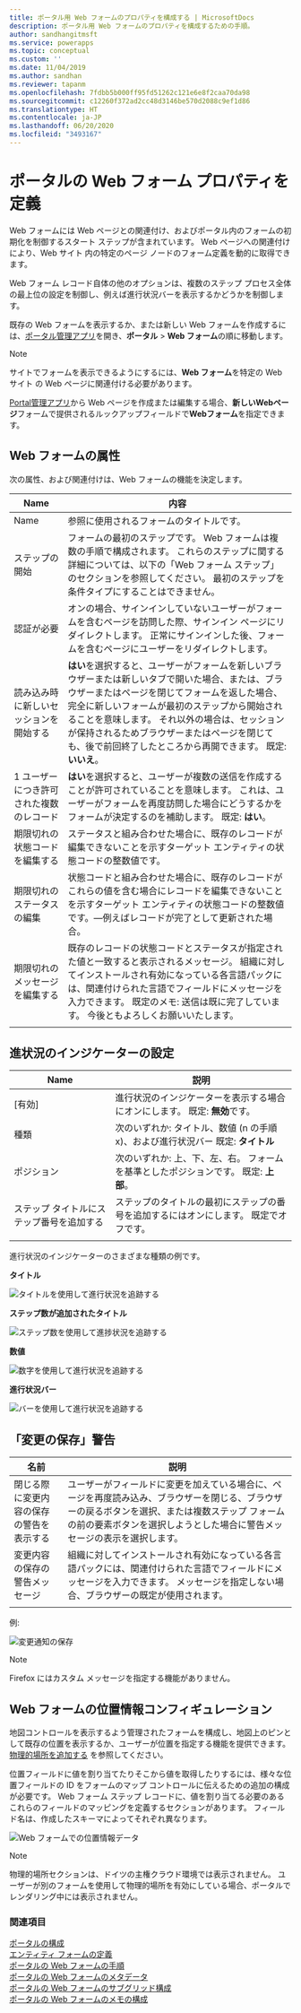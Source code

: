 ```yaml
---
title: ポータル用 Web フォームのプロパティを構成する | MicrosoftDocs
description: ポータル用 Web フォームのプロパティを構成するための手順。
author: sandhangitmsft
ms.service: powerapps
ms.topic: conceptual
ms.custom: ''
ms.date: 11/04/2019
ms.author: sandhan
ms.reviewer: tapanm
ms.openlocfilehash: 7fdbb5b000ff95fd51262c121e6e8f2caa70da98
ms.sourcegitcommit: c12260f372ad2cc48d3146be570d2088c9ef1d86
ms.translationtype: HT
ms.contentlocale: ja-JP
ms.lasthandoff: 06/20/2020
ms.locfileid: "3493167"
---
```

# <a name="define-web-form-properties-for-portals"></a>ポータルの Web フォーム プロパティを定義

Web フォームには Web ページとの関連付け、およびポータル内のフォームの初期化を制御するスタート ステップが含まれています。 Web ページへの関連付けにより、Web サイト 内の特定のページ ノードのフォーム定義を動的に取得できます。  

Web フォーム レコード自体の他のオプションは、複数のステップ プロセス全体の最上位の設定を制御し、例えば進行状況バーを表示するかどうかを制御します。

既存の Web フォームを表示するか、または新しい Web フォームを作成するには、[ポータル管理アプリ](configure-portal.md)を開き、**ポータル** > **Web フォーム**の順に移動します。

> [!Note]
> サイトでフォームを表示できるようにするには、**Web フォーム**を特定の Web サイト の Web ページに関連付ける必要があります。  

[Portal管理アプリ](configure-portal.md)から Web ページを作成または編集する場合、**新しいWebページ**フォームで提供されるルックアップフィールドで**Webフォーム**を指定できます。 

## <a name="web-form-attributes"></a>Web フォームの属性

次の属性、および関連付けは、Web フォームの機能を決定します。


|                Name                 |                                                                                                                                                                                        内容                                                                                                                                                                                         |
|-------------------------------------|--------------------------------------------------------------------------------------------------------------------------------------------------------------------------------------------------------------------------------------------------------------------------------------------------------------------------------------------------------------------------------------------|
|                Name                 |                                                                                                                                                                          参照に使用されるフォームのタイトルです。                                                                                                                                                                           |
|             ステップの開始              |                                                                                フォームの最初のステップです。 Web フォームは複数の手順で構成されます。 これらのステップに関する詳細については、以下の「Web フォーム ステップ」のセクションを参照してください。 最初のステップを条件タイプにすることはできません。                                                                                |
|       認証が必要       |                                                                              オンの場合、サインインしていないユーザーがフォームを含むページを訪問した際、サインイン ページにリダイレクトします。 正常にサインインした後、フォームを含むページにユーザーをリダイレクトします。                                                                               |
|      読み込み時に新しいセッションを開始する      |              **はい**を選択すると、ユーザーがフォームを新しいブラウザーまたは新しいタブで開いた場合、または、ブラウザーまたはページを閉じてフォームを返した場合、完全に新しいフォームが最初のステップから開始されることを意味します。 それ以外の場合は、セッションが保持されるためブラウザーまたはページを閉じても、後で前回終了したところから再開できます。 既定: **いいえ**。               |
| 1 ユーザーにつき許可された複数のレコード |                                                                                                  **はい**を選択すると、ユーザーが複数の送信を作成することが許可されていることを意味します。 これは、ユーザーがフォームを再度訪問した場合にどうするかをフォームが決定するのを補助します。 既定: **はい**。                                                                                                   |
|       期限切れの状態コードを編集する       |                                                                                                                    ステータスと組み合わせた場合に、既存のレコードが編集できないことを示すターゲット エンティティの状態コードの整数値です。                                                                                                                     |
|     期限切れのステータスの編集      |                                                                       状態コードと組み合わせた場合に、既存のレコードがこれらの値を含む場合にレコードを編集できないことを示すターゲット エンティティの状態コードの整数値です。&mdash;例えばレコードが完了として更新された場合。                                                                       |
|        期限切れのメッセージを編集する         | 既存のレコードの状態コードとステータスが指定された値と一致すると表示されるメッセージ。 組織に対してインストールされ有効になっている各言語パックには、関連付けられた言語でフィールドにメッセージを入力できます。 既定のメモ: 送信は既に完了しています。 今後ともよろしくお願いいたします。 |
|                                     |                                                                                                                                                                                                                                                                                                                                                                                            |

## <a name="progress-indicator-settings"></a>進状況のインジケーターの設定

| Name                              | 説明                                                                                          |
|-----------------------------------|------------------------------------------------------------------------------------------------------|
| [有効]                           | 進行状況のインジケーターを表示する場合にオンにします。 既定: **無効**です。                                      |
| 種類​​                              | 次のいずれか: タイトル、数値 (n の手順 x)、および進行状況バー 既定: **タイトル**                                                                                    |
| ポジション                          | 次のいずれか: 上、下、左、右。 フォームを基準としたポジションです。 既定: **上部**。                                                   |
| ステップ タイトルにステップ番号を追加する | ステップのタイトルの最初にステップの番号を追加するにはオンにします。 既定でオフです。 |
||

進行状況のインジケーターのさまざまな種類の例です。

**タイトル**

![タイトルを使用して進行状況を追跡する](../media/track-progress-title.png "タイトルを使用して進行状況を追跡す")  

**ステップ数が追加されたタイトル**

![ステップ数を使用して進捗状況を追跡する](../media/track-progress-step-number.png "ステップ数を使用して進捗状況を追跡する")  

**数値**

![数字を使用して進行状況を追跡する](../media/track-progress-numeral.png "数字を使用して進行状況を追跡する")  

**進行状況バー**

![バーを使用して進行状況を追跡する](../media/track-progress-bar.png "バーを使用して進行状況を追跡する")  

## <a name="save-changes-warning"></a>「変更の保存」警告 

|                 名前                  |                                                                                                                                説明                                                                                                                                |
|---------------------------------------|---------------------------------------------------------------------------------------------------------------------------------------------------------------------------------------------------------------------------------------------------------------------------|
| 閉じる際に変更内容の保存の警告を表示する |                         ユーザーがフィールドに変更を加えている場合に、ページを再度読み込み、ブラウザーを閉じる、ブラウザーの戻るボタンを選択、または複数ステップ フォームの前の要素ボタンを選択しようとした場合に警告メッセージの表示を選択します。                         |
|     変更内容の保存の警告メッセージ      | 組織に対してインストールされ有効になっている各言語パックには、関連付けられた言語でフィールドにメッセージを入力できます。 メッセージを指定しない場合、ブラウザーの既定が使用されます。 |
|                                       |                                                                                                                                                                                                                                                                           |

例: 

![変更通知の保存](../media/save-changes-warning.png "変更通知の保存")  

>[!Note]
> Firefox にはカスタム メッセージを指定する機能がありません。

## <a name="geolocation-configuration-for-web-form"></a>Web フォームの位置情報コンフィギュレーション

地図コントロールを表示するよう管理されたフォームを構成し、地図上のピンとして既存の位置を表示するか、ユーザーが位置を指定する機能を提供できます。 [物理的場所を追加する](add-geolocation.md) を参照してください。

位置フィールドに値を割り当てたりそこから値を取得したりするには、様々な位置フィールドの ID をフォームのマップ コントロールに伝えるための追加の構成が必要です。 Web フォーム ステップ レコードに、値を割り当てる必要のあるこれらのフィールドのマッピングを定義するセクションがあります。 フィールド名は、作成したスキーマによってそれぞれ異なります。

![Web フォームでの位置情報データ](../media/geolocation-managed-form.png "Web フォームでの位置情報データ")

> [!Note]
> 物理的場所セクションは、ドイツの主権クラウド環境では表示されません。 ユーザーが別のフォームを使用して物理的場所を有効にしている場合、ポータルでレンダリング中には表示されません。

### <a name="see-also"></a>関連項目

[ポータルの構成](configure-portal.md)  
[エンティティ フォームの定義](entity-forms.md)  
[ポータルの Web フォームの手順](web-form-steps.md)  
[ポータルの Web フォームのメタデータ](configure-web-form-metadata.md)  
[ポータルの Web フォームのサブグリッド構成](configure-web-form-subgrid.md)  
[ポータルの Web フォームのメモの構成](../configure-notes.md)  

